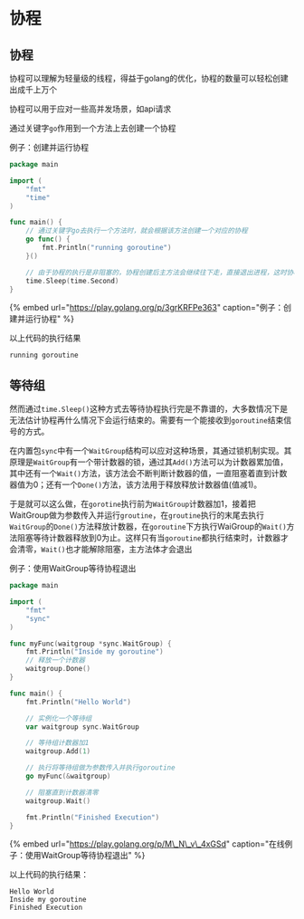 # 协程

## 协程

协程可以理解为轻量级的线程，得益于golang的优化，协程的数量可以轻松创建出成千上万个

协程可以用于应对一些高并发场景，如api请求

通过关键字`go`作用到一个方法上去创建一个协程

例子：创建并运行协程

```go
package main

import (
	"fmt"
	"time"
)

func main() {
	// 通过关键字go去执行一个方法时，就会根据该方法创建一个对应的协程
	go func() {
		fmt.Println("running goroutine")
	}()

	// 由于协程的执行是非阻塞的，协程创建后主方法会继续往下走，直接退出进程，这时协程很有可能还没执行到，需要有一个方法去等待协程执行完毕
	time.Sleep(time.Second)
}
```

{% embed url="https://play.golang.org/p/3grKRFPe363" caption="例子：创建并运行协程" %}

以上代码的执行结果

```text
running goroutine
```

## 等待组

然而通过`time.Sleep()`这种方式去等待协程执行完是不靠谱的，大多数情况下是无法估计协程再什么情况下会运行结束的。需要有一个能接收到`goroutine`结束信号的方式。

在内置包`sync`中有一个`WaitGroup`结构可以应对这种场景，其通过锁机制实现。其原理是`WaitGroup`有一个带计数器的锁，通过其`Add()`方法可以为计数器累加值，其中还有一个`Wait()`方法，该方法会不断判断计数器的值，一直阻塞着直到计数器值为0；还有一个`Done()`方法，该方法用于释放释放计数器值\(值减1\)。

于是就可以这么做，在`gorotine`执行前为`WaitGroup`计数器加1，接着把WaitGroup做为参数传入并运行`groutine`，在`groutine`执行的末尾去执行`WaitGroup`的`Done()`方法释放计数器，在`goroutine`下方执行WaiGroup的`Wait()`方法阻塞等待计数器释放到0为止。这样只有当`goroutine`都执行结束时，计数器才会清零，`Wait()`也才能解除阻塞，主方法体才会退出

例子：使用WaitGroup等待协程退出

```go
package main

import (
	"fmt"
	"sync"
)

func myFunc(waitgroup *sync.WaitGroup) {
	fmt.Println("Inside my goroutine")
	// 释放一个计数器
	waitgroup.Done()
}

func main() {
	fmt.Println("Hello World")

	// 实例化一个等待组
	var waitgroup sync.WaitGroup

	// 等待组计数器加1
	waitgroup.Add(1)

	// 执行将等待组做为参数传入并执行goroutine
	go myFunc(&waitgroup)

	// 阻塞直到计数器清零
	waitgroup.Wait()

	fmt.Println("Finished Execution")
}
```

{% embed url="https://play.golang.org/p/M\_N\_v\_4xGSd" caption="在线例子：使用WaitGroup等待协程退出" %}

以上代码的执行结果：

```text
Hello World
Inside my goroutine
Finished Execution
```

